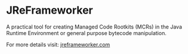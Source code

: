 # JReFrameworker
A practical tool for creating Managed Code Rootkits (MCRs) in the Java Runtime Environment or general purpose bytecode manipulation.

For more details visit: [jreframeworker.com](https://jreframeworker.com/)
